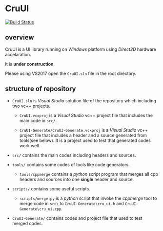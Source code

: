 # CruUI

[![Build Status](https://dev.azure.com/crupest/CruUI/_apis/build/status/crupest.CruUI)](https://dev.azure.com/crupest/CruUI/_build/latest?definitionId=5)

## overview

CruUI is a UI library running on *Windows* platform using *Direct2D* hardware accelaration.

It is **under construction**.

Please using VS2017 open the `CruUI.sln` file in the root directory.

## structure of repository

- `CruUI.sln` is *Visual Studio* solution file of the repository which including two vc++ projects.

    - `CruUI.vcxproj` is a *Visual Studio* vc++ project file that includes the main code in `src/`.

    - `CruUI-Generate/CruUI-Generate.vcxproj` is a *Visual Studio* vc++ project file that includes a header and a source generated from tools(see below). It is a project used to test that generated codes work well.

- `src/` contains the main codes including headers and sources.

- `tools/` contains some codes of tools like code generators.

    - `tools/cppmerge` contains a *python* script program that merges all cpp headers and sources into one **single** header and source.

- `scripts/` contains some useful scripts.

    - `scripts/merge.py` is a *python* script that invoke the *cppmerge* tool to merge code in `src\` to `CruUI-Generate\cru_ui.h` and `CruUI-Generate\cru_ui.cpp`.

- `CruUI-Generate/` contains codes and project file that used to test merged codes.

